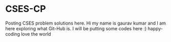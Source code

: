 # CSES-CP
Posting CSES problem solutions here.
Hi my name is gaurav kumar and I am here exploring what Git-Hub is.
I will be putting some codes here :)
happy-coding 
love the world
